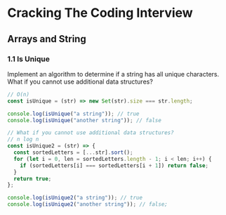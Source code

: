 # Cracking The Coding Interview

## Arrays and String

### 1.1 Is Unique

Implement an algorithm to determine if a string has all unique characters. What if you cannot use additional data structures?

```js
// O(n)
const isUnique = (str) => new Set(str).size === str.length;

console.log(isUnique("a string")); // true
console.log(isUnique("another string")); // false

// What if you cannot use additional data structures?
// n log n
const isUnique2 = (str) => {
  const sortedLetters = [...str].sort();
  for (let i = 0, len = sortedLetters.length - 1; i < len; i++) {
    if (sortedLetters[i] === sortedLetters[i + 1]) return false;
  }
  return true;
};

console.log(isUnique2("a string")); // true
console.log(isUnique2("another string")); // false;
```
